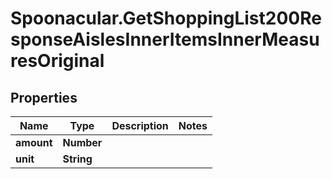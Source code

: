 # Spoonacular.GetShoppingList200ResponseAislesInnerItemsInnerMeasuresOriginal

## Properties

Name | Type | Description | Notes
------------ | ------------- | ------------- | -------------
**amount** | **Number** |  | 
**unit** | **String** |  | 


